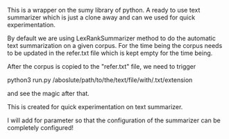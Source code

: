 This is a wrapper on the sumy library of python. A ready to use text summarizer which is just a clone away and can we used for quick experimentation.

By default we are using LexRankSummarizer method to do the automatic text summarization on a given corpus.
For the time being the corpus needs to be updated in the refer.txt file which is kept empty for the time being.

After the corpus is copied to the "refer.txt" file,
we need to trigger

python3 run.py  /aboslute/path/to/the/text/file/with/.txt/extension

and see the magic after that.

This is created for quick experimentation on text summarizer.

I will add for parameter so that the configuration of the summarizer can be completely configured!
